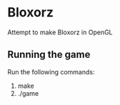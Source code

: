 # Bloxorz
Attempt to make Bloxorz in OpenGL
## Running the game
Run the following commands:
1. make
2. ./game
